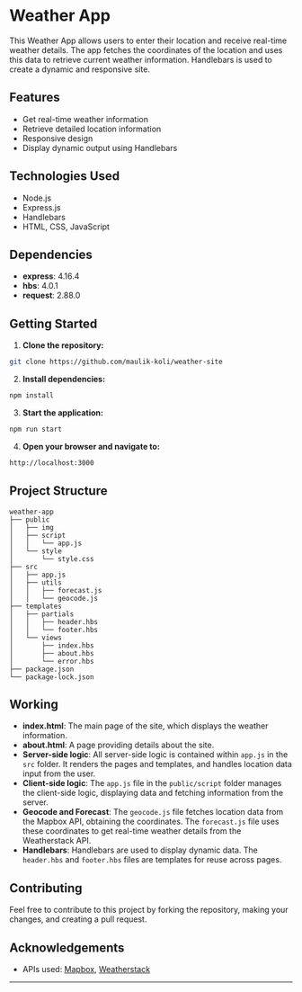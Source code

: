 # Weather App

This Weather App allows users to enter their location and receive real-time weather details. The app fetches the coordinates of the location and uses this data to retrieve current weather information. Handlebars is used to create a dynamic and responsive site.

## Features

- Get real-time weather information
- Retrieve detailed location information
- Responsive design
- Display dynamic output using Handlebars

## Technologies Used

- Node.js
- Express.js
- Handlebars
- HTML, CSS, JavaScript

## Dependencies

- **express**: 4.16.4
- **hbs**: 4.0.1
- **request**: 2.88.0

## Getting Started

1. **Clone the repository:**
  ```bash
  git clone https://github.com/maulik-koli/weather-site
  ```

2. **Install dependencies:**
  ```bash
  npm install
  ```

3. **Start the application:**
  ```bash
  npm run start
  ```

4. **Open your browser and navigate to:**
  ```sh
  http://localhost:3000
  ```

## Project Structure

```
weather-app
├── public
│   ├── img
│   ├── script
│   │   └── app.js
│   └── style
│       └── style.css
├── src
│   ├── app.js
│   ├── utils
│   │   ├── forecast.js
│   │   └── geocode.js
├── templates
│   ├── partials
│   │   ├── header.hbs
│   │   └── footer.hbs
│   └── views
│       ├── index.hbs
│       ├── about.hbs
│       └── error.hbs
├── package.json
└── package-lock.json
```

## Working

- **index.html**: The main page of the site, which displays the weather information.
- **about.html**: A page providing details about the site.
- **Server-side logic**: All server-side logic is contained within `app.js` in the `src` folder. It renders the pages and templates, and handles location data input from the user.
- **Client-side logic**: The `app.js` file in the `public/script` folder manages the client-side logic, displaying data and fetching information from the server.
- **Geocode and Forecast**: The `geocode.js` file fetches location data from the Mapbox API, obtaining the coordinates. The `forecast.js` file uses these coordinates to get real-time weather details from the Weatherstack API.
- **Handlebars**: Handlebars are used to display dynamic data. The `header.hbs` and `footer.hbs` files are templates for reuse across pages.

## Contributing

Feel free to contribute to this project by forking the repository, making your changes, and creating a pull request.

## Acknowledgements

- APIs used: [Mapbox](https://www.mapbox.com/), [Weatherstack](https://weatherstack.com/)

---

